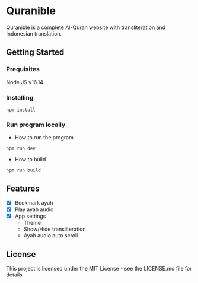 # Quranible

Quranible is a complete Al-Quran website with transliteration and Indonesian translation.

## Getting Started

### Prequisites

Node JS v16.14

### Installing

```
npm install
```

### Run program locally

* How to run the program
```
npm run dev
```

* How to build
```
npm run build
```

## Features
- [x] Bookmark ayah
- [x] Play ayah audio
- [x] App settings
  * Theme
  * Show/Hide transliteration
  * Ayah audio auto scroll

## License

This project is licensed under the MIT License - see the LICENSE.md file for details
